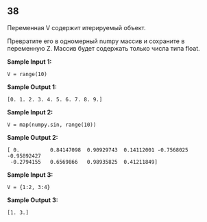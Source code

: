 ##  38

Переменная V содержит итерируемый объект.

Превратите его в одномерный numpy массив и сохраните в переменную Z. Массив будет содержать только числа типа float.

**Sample Input 1:**

```commandline
V = range(10)
```

**Sample Output 1:**

```commandline
[0. 1. 2. 3. 4. 5. 6. 7. 8. 9.]
```

**Sample Input 2:**

```commandline
V = map(numpy.sin, range(10))
```

**Sample Output 2:**

```commandline
[ 0.          0.84147098  0.90929743  0.14112001 -0.7568025  -0.95892427
 -0.2794155   0.6569866   0.98935825  0.41211849]
```

**Sample Input 3:**

```commandline
V = {1:2, 3:4}
```

**Sample Output 3:**

```commandline
[1. 3.]
```
